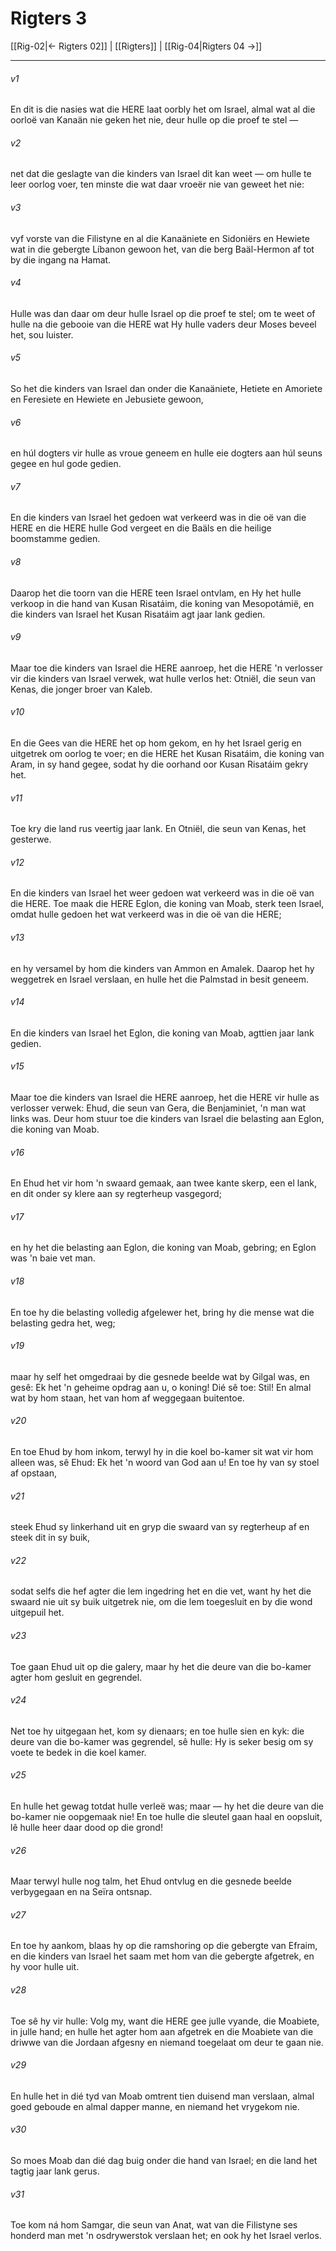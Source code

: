 # Rigters 3

[[Rig-02|← Rigters 02]] | [[Rigters]] | [[Rig-04|Rigters 04 →]]
***

###### v1
En dit is die nasies wat die HERE laat oorbly het om Israel, almal wat al die oorloë van Kanaän nie geken het nie, deur hulle op die proef te stel — 
###### v2
net dat die geslagte van die kinders van Israel dit kan weet — om hulle te leer oorlog voer, ten minste die wat daar vroeër nie van geweet het nie: 
###### v3
vyf vorste van die Filistyne en al die Kanaäniete en Sidoniërs en Hewiete wat in die gebergte Líbanon gewoon het, van die berg Baäl-Hermon af tot by die ingang na Hamat. 
###### v4
Hulle was dan daar om deur hulle Israel op die proef te stel; om te weet of hulle na die gebooie van die HERE wat Hy hulle vaders deur Moses beveel het, sou luister. 
###### v5
So het die kinders van Israel dan onder die Kanaäniete, Hetiete en Amoriete en Feresiete en Hewiete en Jebusiete gewoon, 
###### v6
en húl dogters vir hulle as vroue geneem en hulle eie dogters aan húl seuns gegee en hul gode gedien. 
###### v7
En die kinders van Israel het gedoen wat verkeerd was in die oë van die HERE en die HERE hulle God vergeet en die Baäls en die heilige boomstamme gedien. 
###### v8
Daarop het die toorn van die HERE teen Israel ontvlam, en Hy het hulle verkoop in die hand van Kusan Risatáim, die koning van Mesopotámië, en die kinders van Israel het Kusan Risatáim agt jaar lank gedien. 
###### v9
Maar toe die kinders van Israel die HERE aanroep, het die HERE 'n verlosser vir die kinders van Israel verwek, wat hulle verlos het: Otniël, die seun van Kenas, die jonger broer van Kaleb. 
###### v10
En die Gees van die HERE het op hom gekom, en hy het Israel gerig en uitgetrek om oorlog te voer; en die HERE het Kusan Risatáim, die koning van Aram, in sy hand gegee, sodat hy die oorhand oor Kusan Risatáim gekry het. 
###### v11
Toe kry die land rus veertig jaar lank. En Otniël, die seun van Kenas, het gesterwe. 
###### v12
En die kinders van Israel het weer gedoen wat verkeerd was in die oë van die HERE. Toe maak die HERE Eglon, die koning van Moab, sterk teen Israel, omdat hulle gedoen het wat verkeerd was in die oë van die HERE; 
###### v13
en hy versamel by hom die kinders van Ammon en Amalek. Daarop het hy weggetrek en Israel verslaan, en hulle het die Palmstad in besit geneem. 
###### v14
En die kinders van Israel het Eglon, die koning van Moab, agttien jaar lank gedien. 
###### v15
Maar toe die kinders van Israel die HERE aanroep, het die HERE vir hulle as verlosser verwek: Ehud, die seun van Gera, die Benjaminiet, 'n man wat links was. Deur hom stuur toe die kinders van Israel die belasting aan Eglon, die koning van Moab. 
###### v16
En Ehud het vir hom 'n swaard gemaak, aan twee kante skerp, een el lank, en dit onder sy klere aan sy regterheup vasgegord; 
###### v17
en hy het die belasting aan Eglon, die koning van Moab, gebring; en Eglon was 'n baie vet man. 
###### v18
En toe hy die belasting volledig afgelewer het, bring hy die mense wat die belasting gedra het, weg; 
###### v19
maar hy self het omgedraai by die gesnede beelde wat by Gilgal was, en gesê: Ek het 'n geheime opdrag aan u, o koning! Dié sê toe: Stil! En almal wat by hom staan, het van hom af weggegaan buitentoe. 
###### v20
En toe Ehud by hom inkom, terwyl hy in die koel bo-kamer sit wat vir hom alleen was, sê Ehud: Ek het 'n woord van God aan u! En toe hy van sy stoel af opstaan, 
###### v21
steek Ehud sy linkerhand uit en gryp die swaard van sy regterheup af en steek dit in sy buik, 
###### v22
sodat selfs die hef agter die lem ingedring het en die vet, want hy het die swaard nie uit sy buik uitgetrek nie, om die lem toegesluit en by die wond uitgepuil het. 
###### v23
Toe gaan Ehud uit op die galery, maar hy het die deure van die bo-kamer agter hom gesluit en gegrendel. 
###### v24
Net toe hy uitgegaan het, kom sy dienaars; en toe hulle sien en kyk: die deure van die bo-kamer was gegrendel, sê hulle: Hy is seker besig om sy voete te bedek in die koel kamer. 
###### v25
En hulle het gewag totdat hulle verleë was; maar — hy het die deure van die bo-kamer nie oopgemaak nie! En toe hulle die sleutel gaan haal en oopsluit, lê hulle heer daar dood op die grond! 
###### v26
Maar terwyl hulle nog talm, het Ehud ontvlug en die gesnede beelde verbygegaan en na Seïra ontsnap. 
###### v27
En toe hy aankom, blaas hy op die ramshoring op die gebergte van Efraim, en die kinders van Israel het saam met hom van die gebergte afgetrek, en hy voor hulle uit. 
###### v28
Toe sê hy vir hulle: Volg my, want die HERE gee julle vyande, die Moabiete, in julle hand; en hulle het agter hom aan afgetrek en die Moabiete van die driwwe van die Jordaan afgesny en niemand toegelaat om deur te gaan nie. 
###### v29
En hulle het in dié tyd van Moab omtrent tien duisend man verslaan, almal goed geboude en almal dapper manne, en niemand het vrygekom nie. 
###### v30
So moes Moab dan dié dag buig onder die hand van Israel; en die land het tagtig jaar lank gerus. 
###### v31
Toe kom ná hom Samgar, die seun van Anat, wat van die Filistyne ses honderd man met 'n osdrywerstok verslaan het; en ook hy het Israel verlos. 
